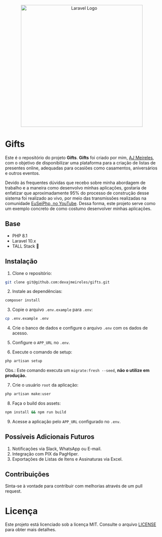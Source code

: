 <p align="center"><a href="https://laravel.com" target="_blank"><img src="https://raw.githubusercontent.com/laravel/art/master/logo-lockup/5%20SVG/2%20CMYK/1%20Full%20Color/laravel-logolockup-cmyk-red.svg" width="400" alt="Laravel Logo"></a></p>

# Gifts

Este é o repositório do projeto **Gifts**. **Gifts** foi criado por mim, [AJ Meireles](https://www.linkedin.com/in/devajmeireles/), com o objetivo de disponibilizar uma plataforma para a criação de listas de presentes online, adequadas para ocasiões como casamentos, aniversários e outros eventos.

Devido às frequentes dúvidas que recebo sobre minha abordagem de trabalho e a maneira como desenvolvo minhas aplicações, gostaria de enfatizar que aproximadamente 95% do processo de construção desse sistema foi realizado ao vivo, por meio das transmissões realizadas na comunidade [EuSeiPhp, no YouTube](https://www.youtube.com/@euseiphp). Dessa forma, este projeto serve como um exemplo concreto de como costumo desenvolver minhas aplicações.


## Base

- PHP 8.1
- Laravel 10.x
- TALL Stack 🚀

## Instalação

1. Clone o repositório:

```bash
git clone git@github.com:devajmeireles/gifts.git
```

2. Instale as dependências:

```bash
composer install
```

3. Copie o arquivo `.env.example` para `.env`:

```bash
cp .env.example .env
```

4. Crie o banco de dados e configure o arquivo `.env` com os dados de acesso.
5. Configure o `APP_URL` no `.env`.

6. Execute o comando de setup:

```bash
php artisan setup
```

Obs.: Este comando executa um `migrate:fresh --seed`, **não o utilize em produção.**

7. Crie o usuário `root` da aplicação:

```bash
php artisan make:user
```

8. Faça o build dos assets:

```bash
npm install && npm run build
```

9. Acesse a aplicação pelo `APP_URL` configurado no `.env`.

## Possíveis Adicionais Futuros

1. Notificações via Slack, WhatsApp ou E-mail.
2. Integração com PIX da PagHiper.
3. Exportações de Listas de Itens e Assinaturas via Excel.


## Contribuições

Sinta-se à vontade para contribuir com melhorias através de um pull request.

# Licença

Este projeto está licenciado sob a licença MIT. Consulte o arquivo [LICENSE](./LICENSE.md) para obter mais detalhes.

